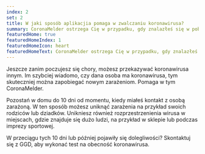 ```yaml
---
index: 2
set: 2
title: W jaki sposób aplikacjia pomaga w zwalczaniu koronawirusa?
summary: CoronaMelder ostrzega Cię w przypadku, gdy znalazłeś się w pobliżu osoby z koronawirusem.
featuredHome: true
featuredHomeIndex: 1
featuredHomeIcon: heart
featuredHomeText: CoronaMelder ostrzega Cię w przypadku, gdy znalazłeś się w pobliżu osoby z koronawirusem.
---
```


Jeszcze zanim poczujesz się chory, możesz przekazywać koronawirusa innym. Im szybciej wiadomo, czy dana osoba ma koronawirusa, tym skuteczniej można zapobiegać nowym zarażeniom. Pomaga w tym CoronaMelder. 

Pozostań w domu do 10 dni od momentu, kiedy miałeś kontakt z osobą zarażoną. W ten sposób możesz uniknąć zarażenia na przykład swoich rodziców lub dziadków. Unikniesz również rozprzestrzenienia wirusa w miejscach, gdzie znajduje się dużo ludzi, na przykład w sklepie lub podczas imprezy sportowej.

W przeciągu tych 10 dni lub później pojawiły się dolegliwości? Skontaktuj się z GGD, aby wykonać test na obecność koronawirusa.
